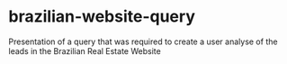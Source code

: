 # brazilian-website-query
Presentation of a query that was required to create a user analyse of the leads in the Brazilian Real Estate Website
